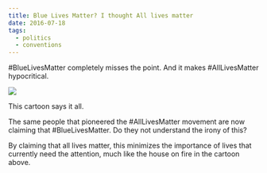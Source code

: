 ```yaml
---
title: Blue Lives Matter? I thought All lives matter
date: 2016-07-18
tags:
  - politics
  - conventions
---
```

\#BlueLivesMatter completely misses the point. And it makes #AllLivesMatter hypocritical. 

![](http://chainsawsuit.com/wp-content/uploads/2016/07/20160707_allhousesredux-506x500.png)

This cartoon says it all. 

The same people that pioneered the #AllLivesMatter movement are now claiming that #BlueLivesMatter. Do they not understand the irony of this?

By claiming that all lives matter, this minimizes the importance of lives that currently need the attention, much like the house on fire in the cartoon above.
